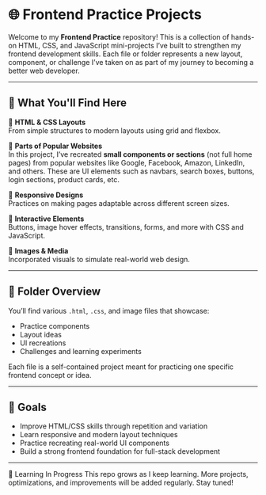 # 🌐 Frontend Practice Projects

Welcome to my **Frontend Practice** repository! This is a collection of hands-on HTML, CSS, and JavaScript mini-projects I’ve built to strengthen my frontend development skills. Each file or folder represents a new layout, component, or challenge I’ve taken on as part of my journey to becoming a better web developer.

---

## 🚀 What You'll Find Here

🔹 **HTML & CSS Layouts**  
From simple structures to modern layouts using grid and flexbox.

🔹 **Parts of Popular Websites**  
In this project, I’ve recreated **small components or sections** (not full home pages) from popular websites like Google, Facebook, Amazon, LinkedIn, and others. These are UI elements such as navbars, search boxes, buttons, login sections, product cards, etc.

🔹 **Responsive Designs**  
Practices on making pages adaptable across different screen sizes.

🔹 **Interactive Elements**  
Buttons, image hover effects, transitions, forms, and more with CSS and JavaScript.

🔹 **Images & Media**  
Incorporated visuals to simulate real-world web design.

---

## 📁 Folder Overview

You’ll find various `.html`, `.css`, and image files that showcase:

- Practice components  
- Layout ideas  
- UI recreations  
- Challenges and learning experiments

Each file is a self-contained project meant for practicing one specific frontend concept or idea.

---

## 🎯 Goals

- Improve HTML/CSS skills through repetition and variation  
- Learn responsive and modern layout techniques  
- Practice recreating real-world UI components  
- Build a strong frontend foundation for full-stack development

---
🧠 Learning In Progress
This repo grows as I keep learning. More projects, optimizations, and improvements will be added regularly. Stay tuned!

